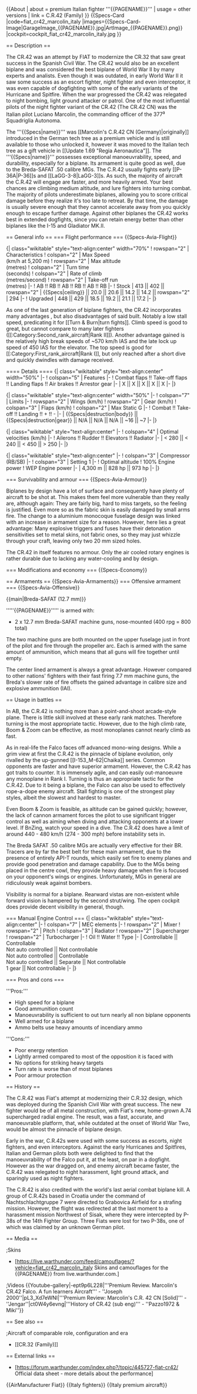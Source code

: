 {{About
| about = premium Italian fighter '''{{PAGENAME}}'''
| usage = other versions
| link = C.R.42 (Family)
}}
{{Specs-Card
|code=fiat_cr42_marcolin_italy
|images={{Specs-Card-Image|GarageImage_{{PAGENAME}}.jpg|ArtImage_{{PAGENAME}}.png}}
|cockpit=cockpit_fiat_cr42_marcolin_italy.jpg
}}

== Description ==
<!-- ''In the description, the first part should be about the history of and the creation and combat usage of the aircraft, as well as its key features. In the second part, tell the reader about the aircraft in the game. Insert a screenshot of the vehicle, so that if the novice player does not remember the vehicle by name, he will immediately understand what kind of vehicle the article is talking about.'' -->
The CR.42 was an attempt by FIAT to modernize the CR.32 that saw great success in the Spanish Civil War. The CR.42 would also be an excellent biplane and was considered the best biplane of World War II by many experts and analists. Even though it was outdated, in early World War II it saw some success as an escort fighter, night fighter and even interceptor, it was even capable of dogfighting with some of the early variants of the Hurricane and Spitfire. When the war progressed the CR.42 was relegated to night bombing, light ground attacker or patrol. One of the most influential pilots of the night fighter variant of the CR.42  (The CR.42 CN) was the Italian pilot Luciano Marcolin, the commanding officer of the 377<sup>a</sup> Squadriglia Autonoma.

The '''{{Specs|name}}''' was [[Marcolin's C.R.42 CN (Germany)|originally]] introduced in the German tech tree as a premium vehicle and is still available to those who unlocked it, however it was moved to the Italian tech tree as a gift vehicle in [[Update 1.69 "Regia Aeronautica"]]. The '''{{Specs|name}}''' possesses exceptional manoeuvrability, speed, and durability, especially for a biplane. Its armament is quite good as well, due to the Breda-SAFAT .50 calibre MGs. The C.R.42 usually fights early [[P-36A|P-36]]s and [[LaGG-3-8|LaGG-3]]s. As such, the majority of aircraft the C.R.42 will engage are faster, and more heavily armed. Your best chances are climbing medium altitude, and lure fighters into turning combat. The majority of pilots underestimate biplanes, allowing you to score critical damage before they realize it's too late to retreat. By that time, the damage is usually severe enough that they cannot accelerate away from you quickly enough to escape further damage. Against other biplanes the CR.42 works best in extended dogfights, since you can retain energy better than other biplanes like the I-15 and Gladiator MK.II.

== General info ==
=== Flight performance ===
{{Specs-Avia-Flight}}
<!-- ''Describe how the aircraft behaves in the air. Speed, manoeuvrability, acceleration and allowable loads - these are the most important characteristics of the vehicle.'' -->

{| class="wikitable" style="text-align:center" width="70%"
! rowspan="2" | Characteristics
! colspan="2" | Max Speed<br>(km/h at 5,200 m)
! rowspan="2" | Max altitude<br>(metres)
! colspan="2" | Turn time<br>(seconds)
! colspan="2" | Rate of climb<br>(metres/second)
! rowspan="2" | Take-off run<br>(metres)
|-
! AB !! RB !! AB !! RB !! AB !! RB
|-
! Stock
| 413 || 402 || rowspan="2" | {{Specs|ceiling}} || 20.0 || 20.6 || 14.2 || 14.2 || rowspan="2" | 294
|-
! Upgraded
| 448 || 429 || 18.5 || 19.2 || 21.1 || 17.2
|-
|}

As one of the last generation of biplane fighters, the CR.42 incorporates many advantages , but also disadvantages of said built. Notably a low stall speed, predicating it for [[Turn & Burn|turn fights]]. Climb speed is good to great, but cannot compare to many later fighters ([[:Category:Second_rank_aircraft|Rank II]]). Another advantage gained is the relatively high break speeds of ~570 km/h IAS and the late lock up speed of 450 IAS for the elevator. The top speed is good for [[:Category:First_rank_aircraft|Rank I]], but only reached after a short dive and quickly dwindles with damage received.

==== Details ====
{| class="wikitable" style="text-align:center" width="50%"
|-
! colspan="5" | Features
|-
! Combat flaps !! Take-off flaps !! Landing flaps !! Air brakes !! Arrestor gear
|-
| X || X || X || X || X     <!-- ✓ -->
|-
|}

{| class="wikitable" style="text-align:center" width="50%"
|-
! colspan="7" | Limits
|-
! rowspan="2" | Wings (km/h)
! rowspan="2" | Gear (km/h)
! colspan="3" | Flaps (km/h)
! colspan="2" | Max Static G
|-
! Combat !! Take-off !! Landing !! + !! -
|-
| {{Specs|destruction|body}} || {{Specs|destruction|gear}} || N/A || N/A || N/A || ~16 || ~7
|-
|}

{| class="wikitable" style="text-align:center"
|-
! colspan="4" | Optimal velocities (km/h)
|-
! Ailerons !! Rudder !! Elevators !! Radiator
|-
| < 280 || < 240 || < 450 || > 250
|-
|}

{| class="wikitable" style="text-align:center"
|-
! colspan="3" | Compressor (RB/SB)
|-
! colspan="3" | Setting 1
|-
! Optimal altitude
! 100% Engine power
! WEP Engine power
|-
| 4,300 m || 828 hp || 973 hp
|-
|}

=== Survivability and armour ===
{{Specs-Avia-Armour}}
<!-- ''Examine the survivability of the aircraft. Note how vulnerable the structure is and how secure the pilot is, whether the fuel tanks are armoured, etc. Describe the armour, if there is any, and also mention the vulnerability of other critical aircraft systems.'' -->

Biplanes by design have a lot of surface and consequently have plenty of aircraft to be shot at. This makes them feel more vulnerable than they really are, although again: They are fairly big, hard to miss targets, so the feeling is justified. Even more so as the fabric skin is easily damaged by small arms fire. The change to a aluminium monocoque fuselage design was linked with an increase in armament size for a reason. However, here lies a great advantage: Many explosive triggers and fuses have their detonation sensitivities set to metal skins, not fabric ones, so they may just whizzle through your craft, leaving only two 20 mm sized holes.

The CR.42 in itself features no armour. Only the air cooled rotary engines is rather durable due to lacking any water-cooling and by design.

=== Modifications and economy ===
{{Specs-Economy}}

== Armaments ==
{{Specs-Avia-Armaments}}
=== Offensive armament ===
{{Specs-Avia-Offensive}}
<!-- ''Describe the offensive armament of the aircraft, if any. Describe how effective the cannons and machine guns are in a battle, and also what belts or drums are better to use. If there is no offensive weaponry, delete this subsection.'' -->
{{main|Breda-SAFAT (12.7 mm)}}

'''''{{PAGENAME}}''''' is armed with:

* 2 x 12.7 mm Breda-SAFAT machine guns, nose-mounted (400 rpg = 800 total)

The two machine guns are both mounted on the upper fuselage just in front of the pilot and fire through the propeller arc. Each is armed with the same amount of ammunition, which means that all guns will fire together until empty.

The center lined armament is always a great advantage. However compared to other nations' fighters with their fast firing 7.7 mm machine guns, the Breda's slower rate of fire offsets the gained advantage in calibre size and explosive ammunition (IAI).

== Usage in battles ==
<!-- ''Describe the tactics of playing in the aircraft, the features of using aircraft in a team and advice on tactics. Refrain from creating a "guide" - do not impose a single point of view, but instead, give the reader food for thought. Examine the most dangerous enemies and give recommendations on fighting them. If necessary, note the specifics of the game in different modes (AB, RB, SB).'' -->
In AB, the C.R.42 is nothing more than a point-and-shoot arcade-style plane. There is little skill involved at these early rank matches. Therefore turning is the most appropriate tactic. However, due to the high climb rate, Boom & Zoom can be effective, as most monoplanes cannot nearly climb as fast.

As in real-life the Falco faces off advanced mono-wing designs. While a grim view at first the C.R.42 is the pinnacle of biplane evolution, only rivalled by the up-gunned [[I-153_M-62|Chaika]] series. Common opponents are faster and have superior armament. However, the C.R.42 has got traits to counter. It is immensely agile, and can easily out-manoeuvre any monoplane in Rank I. Turning is thus an appropriate tactic for the C.R.42. Due to it being a biplane, the Falco can also be used to effectively rope-a-dope enemy aircraft. Stall fighting is one of the strongest play styles, albeit the slowest and hardest to master.

Even Boom & Zoom is feasible, as altitude can be gained quickly; however, the lack of cannon armament forces the pilot to use significant trigger control as well as aiming when diving and attacking opponents at a lower level.
If BnZing, watch your speed in a dive. The C.R.42 does have a limit of around 440 - 480 km/h (274 - 300 mph) before instability sets in.

The Breda SAFAT .50 calibre MGs are actually very effective for their BR. Tracers are by far the best belt for these main armament, due to the presence of entirely API-T rounds, which easily set fire to enemy planes and provide good penetration and damage capability. Due to the MGs being placed in the centre cowl, they provide heavy damage when fire is focused on your opponent's wings or engines. Unfortunately, MGs in general are ridiculously weak against bombers.

Visibility is normal for a biplane. Rearward vistas are non-existent while forward vision is hampered by the second strut/wing. The open cockpit does provide decent visibility in general, though.

=== Manual Engine Control ===
{| class="wikitable" style="text-align:center"
|-
! colspan="7" | MEC elements
|-
! rowspan="2" | Mixer
! rowspan="2" | Pitch
! colspan="3" | Radiator
! rowspan="2" | Supercharger
! rowspan="2" | Turbocharger
|-
! Oil !! Water !! Type
|-
| Controllable || Controllable<br>Not auto controlled || Not controllable<br>Not auto controlled || Controllable<br>Not auto controlled || Separate || Not controllable<br>1 gear || Not controllable
|-
|}

=== Pros and cons ===
<!-- ''Summarise and briefly evaluate the vehicle in terms of its characteristics and combat effectiveness. Mark its pros and cons in the bulleted list. Try not to use more than 6 points for each of the characteristics. Avoid using categorical definitions such as "bad", "good" and the like - use substitutions with softer forms such as "inadequate" and "effective".'' -->

'''Pros:'''

* High speed for a biplane
* Good ammunition count
* Manoeuvrability is sufficient to out turn nearly all non biplane opponents
* Well armed for a biplane
* Ammo belts use heavy amounts of incendiary ammo

'''Cons:'''

* Poor energy retention
* Lightly armed compared to most of the opposition it is faced with
* No options for striking heavy targets
* Turn rate is worse than of most biplanes
* Poor armour protection

== History ==
<!-- ''Describe the history of the creation and combat usage of the aircraft in more detail than in the introduction. If the historical reference turns out to be too long, take it to a separate article, taking a link to the article about the vehicle and adding a block "/History" (example: <nowiki>https://wiki.warthunder.com/(Vehicle-name)/History</nowiki>) and add a link to it here using the <code>main</code> template. Be sure to reference text and sources by using <code><nowiki><ref></ref></nowiki></code>, as well as adding them at the end of the article with <code><nowiki><references /></nowiki></code>. This section may also include the vehicle's dev blog entry (if applicable) and the in-game encyclopedia description (under <code><nowiki>=== In-game description ===</nowiki></code>, also if applicable).'' -->
The C.R.42 was Fiat's attempt at modernizing their C.R.32 design, which was deployed during the Spanish Civil War with great success. The new fighter would be of all metal construction, with Fiat's new, home-grown A.74 supercharged radial engine. The result, was a fast, accurate, and manoeuvrable platform, that, while outdated at the onset of World War Two, would be almost the pinnacle of biplane design.

Early in the war, C.R.42s were used with some success as escorts, night fighters, and even interceptors. Against the early Hurricanes and Spitfires, Italian and German pilots both were delighted to find that the manoeuvrability of the Falco put it, at the least, on par in a dogfight. However as the war dragged on, and enemy aircraft became faster, the C.R.42 was relegated to night harassment, light ground attack, and sparingly used as night fighters.

The C.R.42 is also credited with the world's last aerial combat biplane kill. A group of C.R.42s based in Croatia under the command of Nachtschlachtgruppe 7 were directed to Grabovica Airfield for a strafing mission. However, the flight was redirected at the last moment to a harassment mission Northwest of Sisak, where they were intercepted by P-38s of the 14th Fighter Group. Three Fiats were lost for two P-38s, one of which was claimed by an unknown German pilot.

== Media ==
<!-- ''Excellent additions to the article would be video guides, screenshots from the game, and photos.'' -->

;Skins

* [https://live.warthunder.com/feed/camouflages/?vehicle=fiat_cr42_marcolin_italy Skins and camouflages for the {{PAGENAME}} from live.warthunder.com.]

;Videos
{{Youtube-gallery|-ept9p6L228|'''Premium Review. Marcolin's CR.42 Falco. A fun learners Aircraft''' - ''Joseph 2000''|pL3_Xd7eWNI|'''Premium Review: Marcolin's C.R. 42 CN [Solid]'''  - ''Jengar''|ct0W4y6evng|'''History of CR.42 (sub eng)''' - ''Pazzo1972 & Miki''}}

== See also ==
<!-- ''Links to the articles on the War Thunder Wiki that you think will be useful for the reader, for example:''
* ''reference to the series of the aircraft;''
* ''links to approximate analogues of other nations and research trees.'' -->

;Aircraft of comparable role, configuration and era

* [[CR.32 (Family)]]

== External links ==
<!-- ''Paste links to sources and external resources, such as:''
* ''topic on the official game forum;''
* ''other literature.'' -->

* [https://forum.warthunder.com/index.php?/topic/445727-fiat-cr42/ Official data sheet - more details about the performance]


{{AirManufacturer Fiat}}
{{Italy fighters}}
{{Italy premium aircraft}}